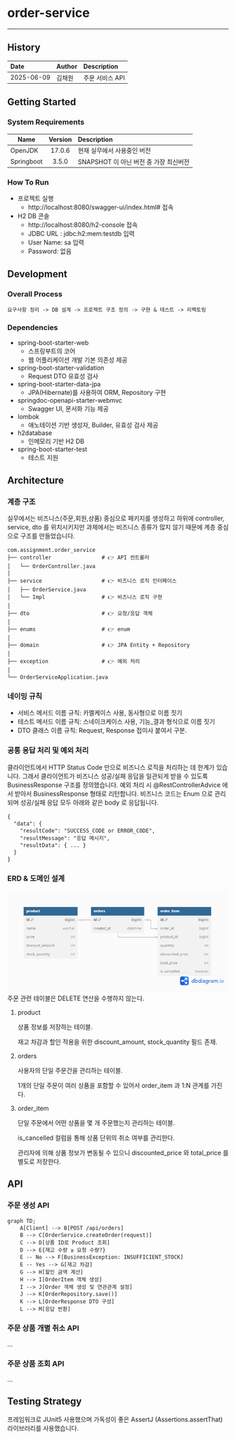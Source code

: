 # order-service
- - - 
## History
| Date       |Author| Description |
|:-----------|:---|:------------|
| 2025-06-09 |김채원| 주문 서비스 API  | 

## Getting Started
### System Requirements
|Name|Version| Description                                                                             |
|---|:---:|:----------------------------------------------------------------------------------------|
|OpenJDK|17.0.6| 현재 실무에서 사용중인 버전                                              |
|Springboot|3.5.0| SNAPSHOT 이 아닌 버전 중 가장 최신버전|

### How To Run
+ 프로젝트 실행
  + http://localhost:8080/swagger-ui/index.html# 접속
+ H2 DB 콘솔
  + http://localhost:8080/h2-console 접속
  + JDBC URL : jdbc:h2:mem:testdb 입력
  + User Name: sa 입력
  + Password: 없음


## Development
### Overall Process
```
요구사항 정리 -> DB 설계 -> 프로젝트 구조 정의 -> 구현 & 테스트 -> 리팩토링 
```
### Dependencies
+ spring-boot-starter-web
    + 스프링부트의 코어
    + 웹 어플리케이션 개발 기본 의존성 제공
+ spring-boot-starter-validation
  + Request DTO 유효성 검사
+ spring-boot-starter-data-jpa
  + JPA(Hibernate)를 사용하여 ORM, Repository 구현
+ springdoc-openapi-starter-webmvc
  + Swagger UI, 문서화 기능 제공
+ lombok
  + 애노테이션 기반 생성자, Builder, 유효성 검사 제공
+ h2database
  + 인메모리 기반 H2 DB
+ spring-boot-starter-test
  + 테스트 지원
## Architecture
### 계층 구조
실무에서는 비즈니스(주문,회원,상품) 중심으로 패키지를 생성하고 하위에 controller, service, dto 를 위치시키지만 과제에서는 비즈니스 종류가 많지 않기 때문에 계층 중심으로 구조를 만들었습니다.
```
com.assignment.order_service
├── controller                # 👉 API 컨트롤러
│   └── OrderController.java
│
├── service                   # 👉 비즈니스 로직 인터페이스
│   ├── OrderService.java
│   └── Impl                  # 👉 비즈니스 로직 구현
│
├── dto                       # 👉 요청/응답 객체
│
├── enums                     # 👉 enum
│
├── domain                    # 👉 JPA Entity + Repository
│
├── exception                 # 👉 예외 처리
│
└── OrderServiceApplication.java

```
### 네이밍 규칙
+ 서비스 메서드 이름 규칙: 카멜케이스 사용, 동사형으로 이름 짓기
+ 테스트 메서드 이름 규칙: 스네이크케이스 사용, 기능_결과 형식으로 이름 짓기
+ DTO 클래스 이름 규칙: Request, Response 접미사 붙여서 구분.

### 공통 응답 처리 및 예외 처리
클라이언트에서 HTTP Status Code 만으로 비즈니스 로직을 처리하는 데 한계가 있습니다.
그래서 클라이언트가 비즈니스 성공/실패 응답을 일관되게 받을 수 있도록 BusinessResponse 구조를 정의했습니다.
예외 처리 시 @RestControllerAdvice 에서 받아서 BusinessResponse 형태로 리턴합니다.
비즈니스 코드는 Enum 으로 관리되며 
성공/실패 응답 모두 아래와 같은 body 로 응답됩니다.
```
{
  "data": {
    "resultCode": "SUCCESS_CODE or ERROR_CODE",
    "resultMessage": "응답 메시지",
    "resultData": { ... }
  }
}
```
### ERD & 도메인 설계
![ERD.png](ERD.png)
주문 관련 테이블은 DELETE 연산을 수행하지 않는다.
1. product

   상품 정보를 저장하는 테이블.

   재고 차감과 할인 적용을 위한 discount_amount, stock_quantity 필드 존재.

2. orders

   사용자의 단일 주문건을 관리하는 테이블.

   1개의 단일 주문이 여러 상품을 포함할 수 있어서 order_item 과 1:N 관계를 가진다.
3. order_item

   단일 주문에서 어떤 상품을 몇 개 주문했는지 관리하는 테이블.

   is_cancelled 컬럼을 통해 상품 단위의 취소 여부를 관리한다.

   관리자에 의해 상품 정보가 변동될 수 있으니 discounted_price 와 total_price 를 별도로 저장한다.

## API
### 주문 생성 API
```mermaid
graph TD;
    A[Client] --> B[POST /api/orders]
    B --> C[OrderService.createOrder(request)]
    C --> D[상품 ID로 Product 조회]
    D --> E{재고 수량 ≥ 요청 수량?}
    E -- No --> F[BusinessException: INSUFFICIENT_STOCK]
    E -- Yes --> G[재고 차감]
    G --> H[할인 금액 계산]
    H --> I[OrderItem 객체 생성]
    I --> J[Order 객체 생성 및 연관관계 설정]
    J --> K[OrderRepository.save()]
    K --> L[OrderResponse DTO 구성]
    L --> M[응답 반환]
```
### 주문 상품 개별 취소 API
...
### 주문 상품 조회 API
...
## Testing Strategy 
프레임워크로 JUnit5 사용했으며 가독성이 좋은 AssertJ (Assertions.assertThat) 라이브러리를 사용했습니다.

